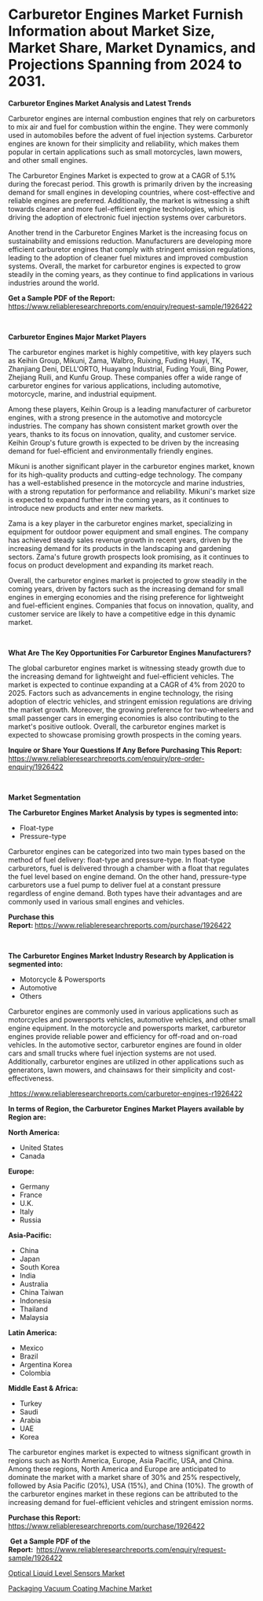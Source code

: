<p><h1>Carburetor Engines Market Furnish Information about Market Size, Market Share, Market Dynamics, and Projections Spanning from 2024 to 2031.</h1></p><p><strong>Carburetor Engines Market Analysis and Latest Trends</strong></p>
<p><p>Carburetor engines are internal combustion engines that rely on carburetors to mix air and fuel for combustion within the engine. They were commonly used in automobiles before the advent of fuel injection systems. Carburetor engines are known for their simplicity and reliability, which makes them popular in certain applications such as small motorcycles, lawn mowers, and other small engines.</p><p>The Carburetor Engines Market is expected to grow at a CAGR of 5.1% during the forecast period. This growth is primarily driven by the increasing demand for small engines in developing countries, where cost-effective and reliable engines are preferred. Additionally, the market is witnessing a shift towards cleaner and more fuel-efficient engine technologies, which is driving the adoption of electronic fuel injection systems over carburetors.</p><p>Another trend in the Carburetor Engines Market is the increasing focus on sustainability and emissions reduction. Manufacturers are developing more efficient carburetor engines that comply with stringent emission regulations, leading to the adoption of cleaner fuel mixtures and improved combustion systems. Overall, the market for carburetor engines is expected to grow steadily in the coming years, as they continue to find applications in various industries around the world.</p></p>
<p><strong>Get a Sample PDF of the Report:&nbsp;</strong> <a href="https://www.reliableresearchreports.com/enquiry/request-sample/1926422">https://www.reliableresearchreports.com/enquiry/request-sample/1926422</a></p>
<p>&nbsp;</p>
<p><strong>Carburetor Engines Major Market Players</strong></p>
<p><p>The carburetor engines market is highly competitive, with key players such as Keihin Group, Mikuni, Zama, Walbro, Ruixing, Fuding Huayi, TK, Zhanjiang Deni, DELL'ORTO, Huayang Industrial, Fuding Youli, Bing Power, Zhejiang Ruili, and Kunfu Group. These companies offer a wide range of carburetor engines for various applications, including automotive, motorcycle, marine, and industrial equipment.</p><p>Among these players, Keihin Group is a leading manufacturer of carburetor engines, with a strong presence in the automotive and motorcycle industries. The company has shown consistent market growth over the years, thanks to its focus on innovation, quality, and customer service. Keihin Group's future growth is expected to be driven by the increasing demand for fuel-efficient and environmentally friendly engines.</p><p>Mikuni is another significant player in the carburetor engines market, known for its high-quality products and cutting-edge technology. The company has a well-established presence in the motorcycle and marine industries, with a strong reputation for performance and reliability. Mikuni's market size is expected to expand further in the coming years, as it continues to introduce new products and enter new markets.</p><p>Zama is a key player in the carburetor engines market, specializing in equipment for outdoor power equipment and small engines. The company has achieved steady sales revenue growth in recent years, driven by the increasing demand for its products in the landscaping and gardening sectors. Zama's future growth prospects look promising, as it continues to focus on product development and expanding its market reach.</p><p>Overall, the carburetor engines market is projected to grow steadily in the coming years, driven by factors such as the increasing demand for small engines in emerging economies and the rising preference for lightweight and fuel-efficient engines. Companies that focus on innovation, quality, and customer service are likely to have a competitive edge in this dynamic market.</p></p>
<p>&nbsp;</p>
<p><strong>What Are The Key Opportunities For Carburetor Engines Manufacturers?</strong></p>
<p><p>The global carburetor engines market is witnessing steady growth due to the increasing demand for lightweight and fuel-efficient vehicles. The market is expected to continue expanding at a CAGR of 4% from 2020 to 2025. Factors such as advancements in engine technology, the rising adoption of electric vehicles, and stringent emission regulations are driving the market growth. Moreover, the growing preference for two-wheelers and small passenger cars in emerging economies is also contributing to the market's positive outlook. Overall, the carburetor engines market is expected to showcase promising growth prospects in the coming years.</p></p>
<p><strong>Inquire or Share Your Questions If Any Before Purchasing This Report:</strong> <a href="https://www.reliableresearchreports.com/enquiry/pre-order-enquiry/1926422">https://www.reliableresearchreports.com/enquiry/pre-order-enquiry/1926422</a></p>
<p>&nbsp;</p>
<p><strong>Market Segmentation</strong></p>
<p><strong>The Carburetor Engines Market Analysis by types is segmented into:</strong></p>
<p><ul><li>Float-type</li><li>Pressure-type</li></ul></p>
<p><p>Carburetor engines can be categorized into two main types based on the method of fuel delivery: float-type and pressure-type. In float-type carburetors, fuel is delivered through a chamber with a float that regulates the fuel level based on engine demand. On the other hand, pressure-type carburetors use a fuel pump to deliver fuel at a constant pressure regardless of engine demand. Both types have their advantages and are commonly used in various small engines and vehicles.</p></p>
<p><strong>Purchase this Report:&nbsp;</strong><a href="https://www.reliableresearchreports.com/purchase/1926422">https://www.reliableresearchreports.com/purchase/1926422</a></p>
<p>&nbsp;</p>
<p><strong>The Carburetor Engines Market Industry Research by Application is segmented into:</strong></p>
<p><ul><li>Motorcycle & Powersports</li><li>Automotive</li><li>Others</li></ul></p>
<p><p>Carburetor engines are commonly used in various applications such as motorcycles and powersports vehicles, automotive vehicles, and other small engine equipment. In the motorcycle and powersports market, carburetor engines provide reliable power and efficiency for off-road and on-road vehicles. In the automotive sector, carburetor engines are found in older cars and small trucks where fuel injection systems are not used. Additionally, carburetor engines are utilized in other applications such as generators, lawn mowers, and chainsaws for their simplicity and cost-effectiveness.</p></p>
<p><a href="https://www.reliableresearchreports.com/carburetor-engines-r1926422">&nbsp;https://www.reliableresearchreports.com/carburetor-engines-r1926422</a></p>
<p><strong>In terms of Region, the Carburetor Engines Market Players available by Region are:</strong></p>
<p>
    <p> <strong> North America: </strong>
        <ul>
            <li>United States</li>
            <li>Canada</li>
        </ul>
        </p> 
    <p> <strong> Europe: </strong>
        <ul>
            <li>Germany</li>
            <li>France</li>
            <li>U.K.</li>
            <li>Italy</li>
            <li>Russia</li>
        </ul>
        </p> 
    <p> <strong> Asia-Pacific: </strong>
        <ul>
            <li>China</li>
            <li>Japan</li>
            <li>South Korea</li>
            <li>India</li>
            <li>Australia</li>
            <li>China Taiwan</li>
            <li>Indonesia</li>
            <li>Thailand</li>
            <li>Malaysia</li>
        </ul>
        </p> 
    <p> <strong> Latin America: </strong>
        <ul>
            <li>Mexico</li>
            <li>Brazil</li>
            <li>Argentina Korea</li>
            <li>Colombia</li>
        </ul>
        </p> 
    <p> <strong> Middle East & Africa: </strong>
        <ul>
            <li>Turkey</li>
            <li>Saudi</li>
            <li>Arabia</li>
            <li>UAE</li>
            <li>Korea</li>
        </ul>
    </p>
    </p>
<p><p>The carburetor engines market is expected to witness significant growth in regions such as North America, Europe, Asia Pacific, USA, and China. Among these regions, North America and Europe are anticipated to dominate the market with a market share of 30% and 25% respectively, followed by Asia Pacific (20%), USA (15%), and China (10%). The growth of the carburetor engines market in these regions can be attributed to the increasing demand for fuel-efficient vehicles and stringent emission norms.</p></p>
<p><strong>Purchase this Report: </strong><a href="https://www.reliableresearchreports.com/purchase/1926422">https://www.reliableresearchreports.com/purchase/1926422</a></p>
<p>&nbsp;<strong>Get a Sample PDF of the Report:&nbsp;&nbsp;</strong><a href="https://www.reliableresearchreports.com/enquiry/request-sample/1926422">https://www.reliableresearchreports.com/enquiry/request-sample/1926422</a></p>
<p><strong></strong></p>
<p><p><a href="https://changeable-paste-463.notion.site/Optical-Liquid-Level-Sensors-Market-Share-Evolution-and-Market-Growth-Trends-2024-2031-e5bfb7ea6dc44761b74cb053eb817bca">Optical Liquid Level Sensors Market</a></p><p><a href="https://florentine-yuzu-f42.notion.site/Packaging-Vacuum-Coating-Machine-Market-Size-Market-Outlook-and-Market-Forecast-2024-to-2031-ce3e0fdf592f43c7b2702fae1e8c1502">Packaging Vacuum Coating Machine Market</a></p></p>